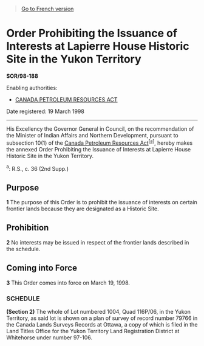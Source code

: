 > [Go to French version](/fr/Règlements/Décrets,%20ordonnances%20et%20règlements%20statutaires/98/188.md)

# Order Prohibiting the Issuance of Interests at Lapierre House Historic Site in the Yukon Territory

**SOR/98-188**

Enabling authorities: 
- [CANADA PETROLEUM RESOURCES ACT](/en/Acts/Statutes%20of%20Canada/1985/c.%2036%20(2nd%20Supp.).md)

Date registered: 19 March 1998

----------

His Excellency the Governor General in Council, on the recommendation of the Minister of Indian Affairs and Northern Development, pursuant to subsection 10(1) of the [Canada Petroleum Resources Act](/en/Acts/Statutes%20of%20Canada/1985/c.%2036%20(2nd%20Supp.).md)<sup><a href='#fn_SOR-98-188_e_hq_5569'>[a]</a></sup>, hereby makes the annexed Order Prohibiting the Issuance of Interests at Lapierre House Historic Site in the Yukon Territory.

<a name='fn_SOR-98-188_e_hq_5569'><sup>a</sup></a>: R.S., c. 36 (2nd Supp.)<br />




## Purpose


**1** The purpose of this Order is to prohibit the issuance of interests on certain frontier lands because they are designated as a Historic Site.




## Prohibition


**2** No interests may be issued in respect of the frontier lands described in the schedule.




## Coming into Force


**3** This Order comes into force on March 19, 1998.




### **SCHEDULE** 
**(Section 2)**
The whole of Lot numbered 1004, Quad 116P/06, in the Yukon Territory, as said lot is shown on a plan of survey of record number 79766 in the Canada Lands Surveys Records at Ottawa, a copy of which is filed in the Land Titles Office for the Yukon Territory Land Registration District at Whitehorse under number 97-106.



